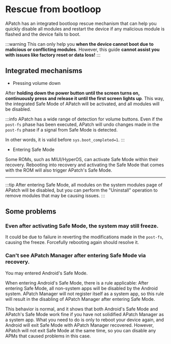# Rescue from bootloop

APatch has an integrated bootloop rescue mechanism that can help you quickly disable all modules and restart the device if any malicious module is flashed and the device fails to boot.

:::warning
This can only help you **when the device cannot boot due to malicious or conflicting modules**. However, this guide **cannot assist you with issues like factory reset or data loss!**
:::

## Integrated mechanisms

- Pressing volume down

After **holding down the power button until the screen turns on, continuously press and release it until the first screen lights up**. This way, the integrated Safe Mode of APatch will be activated, and all modules will be disabled.

:::info
APatch has a wide range of detection for volume buttons. Even if the `post-fs` phase has been executed, APatch will undo changes made in the `post-fs` phase if a signal from Safe Mode is detected.

In other words, it is valid before `sys.boot_completed=1`.
:::

- Entering Safe Mode

Some ROMs, such as MIUI/HyperOS, can activate Safe Mode within their recovery. Rebooting into recovery and activating the Safe Mode that comes with the ROM will also trigger APatch's Safe Mode.

---

:::tip
After entering Safe Mode, all modules on the system modules page of APatch will be disabled, but you can perform the "Uninstall" operation to remove modules that may be causing issues.
:::

## Some problems

### Even after activating Safe Mode, the system may still freeze.

It could be due to failure in reverting the modifications made in the `post-fs`, causing the freeze. Forcefully rebooting again should resolve it.

### Can't see APatch Manager after entering Safe Mode via recovery.

You may entered Android's Safe Mode.

When entering Android's Safe Mode, there is a rule applicable: After entering Safe Mode, all non-system apps will be disabled by the Android system. APatch Manager will not register itself as a system app, so this rule will result in the disabling of APatch Manager after entering Safe Mode.

This behavior is normal, and it shows that both Android's Safe Mode and APatch's Safe Mode work fine if you have not solidified APatch Manager as a system app. What you need to do is only to reboot your device again, and Android will exit Safe Mode with APatch Manager recovered. However, APatch will not exit Safe Mode at the same time, so you can disable any APMs that caused problems in this case.
